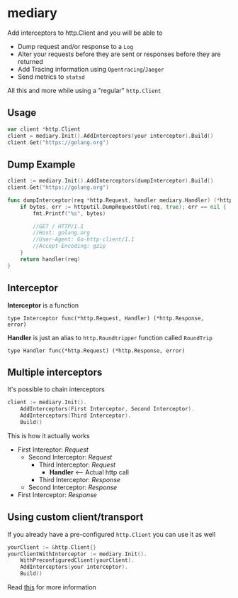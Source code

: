 # mediary
Add interceptors to http.Client and you will be able to
* Dump request and/or response to a `Log`
* Alter your requests before they are sent or responses before they are returned
* Add Tracing information using `Opentracing`/`Jaeger`
* Send metrics to `statsd`

All this and more while using a "regular" `http.Client` 

## Usage
```go
var client *http.Client
client = mediary.Init().AddInterceptors(your interceptor).Build()
client.Get("https://golang.org")
```

## Dump Example
```go
client := mediary.Init().AddInterceptors(dumpInterceptor).Build()
client.Get("https://golang.org")

func dumpInterceptor(req *http.Request, handler mediary.Handler) (*http.Response, error) {
	if bytes, err := httputil.DumpRequestOut(req, true); err == nil {
		fmt.Printf("%s", bytes)

		//GET / HTTP/1.1
		//Host: golang.org
		//User-Agent: Go-http-client/1.1
		//Accept-Encoding: gzip
	}
	return handler(req)
}
```

## Interceptor
**Interceptor** is a function 

<code>type Interceptor func(*http.Request, Handler) (*http.Response, error)</code>

**Handler** is just an alias to <code>http.Roundtripper</code> function called `RoundTrip`

<code>type Handler func(*http.Request) (*http.Response, error) </code>

## Multiple interceptors

It's possible to chain interceptors

```go
client := mediary.Init().
    AddInterceptors(First Interceptor, Second Interceptor).
    AddInterceptors(Third Interceptor).
    Build()

```
This is how it actually works
- First Intereptor: *Request*
    - Second Interceptor: *Request*
        - Third Interceptor: *Request*
            - **Handler** <-- Actual http call
        - Third Interceptor: *Response*
    - Second Interceptor: *Response*
- First Interceptor: *Response*

## Using custom client/transport

If you already have a pre-configured `http.Client` you can use it as well
```go
yourClient := &http.Client{}
yourClientWithInterceptor := mediary.Init().
    WithPreconfiguredClient(yourClient).
    AddInterceptors(your interceptor).
    Build()
```

Read [this](https://github.com/HereMobilityDevelopers/mediary/wiki/Reasoning) for more information
